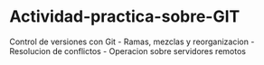 # Actividad-practica-sobre-GIT
Control de versiones con Git - Ramas, mezclas y reorganizacion - Resolucion de conflictos - Operacion sobre servidores remotos
